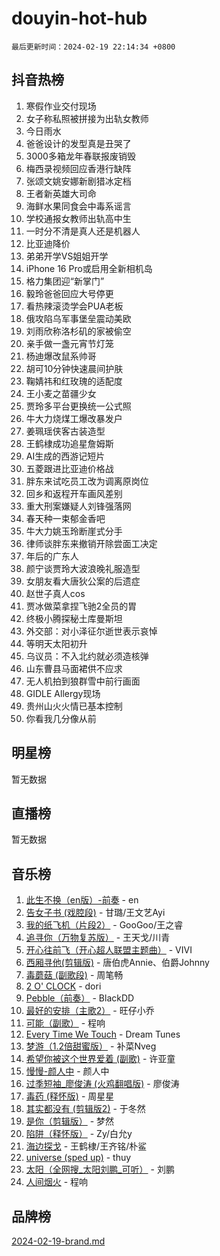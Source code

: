 # douyin-hot-hub

`最后更新时间：2024-02-19 22:14:34 +0800`

## 抖音热榜

1. 寒假作业交付现场
1. 女子称私照被拼接为出轨女教师
1. 今日雨水
1. 爸爸设计的发型真是丑哭了
1. 3000多箱龙年春联报废销毁
1. 梅西录视频回应香港行缺阵
1. 张颂文姚安娜新剧猎冰定档
1. 王者新英雄大司命
1. 海鲜水果同食会中毒系谣言
1. 学校通报女教师出轨高中生
1. 一时分不清是真人还是机器人
1. 比亚迪降价
1. 弟弟开学VS姐姐开学
1. iPhone 16 Pro或启用全新相机岛
1. 格力集团迎“新掌门”
1. 毅玲爸爸回应大号停更
1. 看热辣滚烫学会PUA老板
1. 俄攻陷乌军事堡垒震动美欧
1. 刘雨欣称洛杉矶的家被偷空
1. 亲手做一盏元宵节灯笼
1. 杨迪爆改鼠系帅哥
1. 胡可10分钟快速晨间护肤
1. 鞠婧祎和红玫瑰的适配度
1. 王小麦之苗疆少女
1. 贾玲多平台更换统一公式照
1. 牛大力烧煤工爆改暴发户
1. 姜珮瑶侠客古装造型
1. 王鹤棣成功追星詹姆斯
1. AI生成的西游记短片
1. 五菱跟进比亚迪价格战
1. 胖东来试吃员工改为调离原岗位
1. 回乡和返程开车画风差别
1. 重大刑案嫌疑人刘锋强落网
1. 春天种一束郁金香吧
1. 牛大力姚玉玲断崖式分手
1. 律师谈胖东来撤销开除尝面工决定
1. 年后的广东人
1. 颜宁谈贾玲大波浪晚礼服造型
1. 女朋友看大唐狄公案的后遗症
1. 赵世子真人cos
1. 贾冰做菜拿捏飞驰2全员的胃
1. 终极小腾探秘土库曼斯坦
1. 外交部：对小泽征尔逝世表示哀悼
1. 等明天太阳初升
1. 乌议员：不入北约就必须造核弹
1. 山东曹县马面裙供不应求
1. 无人机拍到狼群雪中前行画面
1. GIDLE Allergy现场
1. 贵州山火火情已基本控制
1. 你看我几分像从前

## 明星榜

暂无数据

## 直播榜

暂无数据

## 音乐榜

1. [此生不换（en版）-前奏](https://sf5-hl-cdn-tos.douyinstatic.com/obj/tos-cn-ve-2774/oMDvUGwhKrKYDEqXiMYEwxZqBWIJFA92CiLAO) - en
1. [告女子书 (戏腔段)](https://sf6-cdn-tos.douyinstatic.com/obj/tos-cn-ve-2774/osCCzFxWgstBDi92ZfBB4ht7gQENBmQMAl0eI6) - 甘璐/王文艺Ayi
1. [我的纸飞机（片段2）](https://sf5-hl-cdn-tos.douyinstatic.com/obj/tos-cn-ve-2774/oM2ZrKcg2CD5AeRB2gkeXOFB1IxAGJdZPazYHf) - GooGoo/王之睿
1. [追寻你（万物复苏版）](https://sf5-hl-cdn-tos.douyinstatic.com/obj/tos-cn-ve-2774/oYeAZJsbjIDit9APmBg8u6uDUQnHmoCf3gbo74) - 王天戈/川青
1. [开心往前飞（开心超人联盟主题曲）](https://sf3-cdn-tos.douyinstatic.com/obj/tos-cn-ve-2774/9d8fb7c82cf1421fb93a9fe925275e0a) - VIVI
1. [西厢寻他(剪辑版)](https://sf5-hl-cdn-tos.douyinstatic.com/obj/tos-cn-ve-2774/oUsAVfAQKlRNxEv5qxvIB8o5qmIWUcXbzJKJhw) - 唐伯虎Annie、伯爵Johnny
1. [毒蘑菇 (副歌段)](https://sf5-hl-cdn-tos.douyinstatic.com/obj/tos-cn-ve-2774/ocDEUsfdLjxnlFXtfogBCiQCEqYB7QZgZ8VViM) - 周笔畅
1. [2 O' CLOCK](https://sf3-cdn-tos.douyinstatic.com/obj/tos-cn-ve-2774/oIUBICeqlYQHTigCBOnCMlwBZJkgiBjt1oDfbg) - dori
1. [Pebble（前奏）](https://sf6-cdn-tos.douyinstatic.com/obj/tos-cn-ve-2774/5e6913036e674b34b92df6abd1361f00) - BlackDD
1. [最好的安排（主歌2）](https://sf5-hl-cdn-tos.douyinstatic.com/obj/tos-cn-ve-2774/oMMZX1DuHpMwgoDztBmZswgQnbCeeANZxBHkFY) - 旺仔小乔
1. [可能（副歌）](https://sf5-hl-cdn-tos.douyinstatic.com/obj/tos-cn-ve-2774/cde1731888894259b333569393c2fb51) - 程响
1. [Every Time We Touch](https://sf3-cdn-tos.douyinstatic.com/obj/tos-cn-ve-2774/ogN6lUKQeBBfEVhIOMikG1CcJjugxk1tztZyhP) - Dream Tunes
1. [梦游（1.2倍甜蜜版）](https://sf5-hl-cdn-tos.douyinstatic.com/obj/tos-cn-ve-2774/o4gyAUm8hwufoEABmwVIiQtHsFuGzAEEWtNMzo) - 补菜Nveg
1. [希望你被这个世界爱着 (副歌)](https://sf6-cdn-tos.douyinstatic.com/obj/tos-cn-ve-2774/oUHCmWQfZlE3QQBKBeD8rCFLpJzPgCpImhsxMt) - 许亚童
1. [慢慢-颜人中](https://sf5-hl-cdn-tos.douyinstatic.com/obj/tos-cn-ve-2774/ocjHNfBXdBxQNC8ZGAeoLMFTUgtBg8bkExunDC) - 颜人中
1. [过季短袖_廖俊涛 (火鸡翻唱版)](https://sf6-cdn-tos.douyinstatic.com/obj/tos-cn-ve-2774/ogQVJl0tRBKxQgZji7YClFEBrVDeHpPTWfCZbQ) - 廖俊涛
1. [毒药 (释怀版)](https://sf5-hl-cdn-tos.douyinstatic.com/obj/tos-cn-ve-2774/oYILMEAzspdZBIzy4frJNB8ZHPHWAhiwowd4Ad) - 周星星
1. [其实都没有 (剪辑版2)](https://sf3-cdn-tos.douyinstatic.com/obj/tos-cn-ve-2774/oEBNQenHZtBhxYjGgUDQk0BCHTigQafgFlbQ7k) - 于冬然
1. [是你（剪辑版）](https://sf5-hl-cdn-tos.douyinstatic.com/obj/tos-cn-ve-2774/46019dae783c4c969944217fe1cfafc4) - 梦然
1. [陷阱（释怀版）](https://sf6-cdn-tos.douyinstatic.com/obj/tos-cn-ve-2774/oE8C21LeZrzKLDFfQYgMzx4GAIHageG5IzayY7) - Zy/白允y
1. [海边探戈](https://sf5-hl-cdn-tos.douyinstatic.com/obj/tos-cn-ve-2774/os9gE0VQCGqt6VQkZDyBBYvfSDY0QFe3vVmubn) - 王鹤棣/王齐铭/朴鲨
1. [universe (sped up)](https://sf5-hl-cdn-tos.douyinstatic.com/obj/tos-cn-ve-2774/oIQnurQLDCsdYeegkM4CKuVb23MZBXtX6QB8bv) - thuy
1. [太阳（全网搜_太阳刘鹏_可听）](https://sf5-hl-cdn-tos.douyinstatic.com/obj/tos-cn-ve-2774/ogWbyIQnlBFImVbeDocRdCIYtBHlbJXgfZMvgz) - 刘鹏
1. [人间烟火](https://sf5-hl-cdn-tos.douyinstatic.com/obj/tos-cn-ve-2774/947983139f35446684610238bba8e7a9) - 程响

## 品牌榜

[2024-02-19-brand.md](2024-02-19-brand.md)
